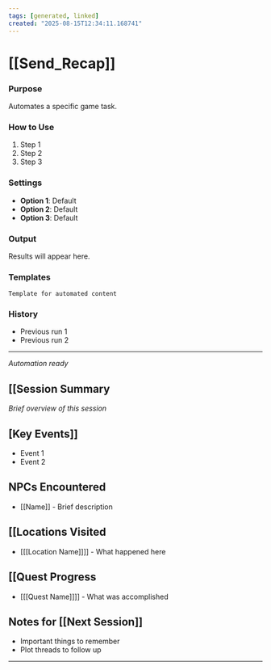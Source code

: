 ```yaml
---
tags: [generated, linked]
created: "2025-08-15T12:34:11.168741"
---
```


# [[Send_Recap]]

### Purpose
Automates a specific game task.

### How to Use
1. Step 1
2. Step 2
3. Step 3

### Settings
- **Option 1**: Default
- **Option 2**: Default
- **Option 3**: Default

### Output
Results will appear here.

### Templates
```
Template for automated content
```

### History
- Previous run 1
- Previous run 2

---
*Automation ready*
## [[Session Summary
*Brief overview of this session*

## [Key Events]]
- Event 1
- Event 2

## NPCs Encountered
- [[Name]] - Brief description

## [[Locations Visited
- [[[Location Name]]]] - What happened here

## [[Quest Progress
- [[[Quest Name]]]] - What was accomplished

## Notes for [[Next Session]]
- Important things to remember
- Plot threads to follow up

---
